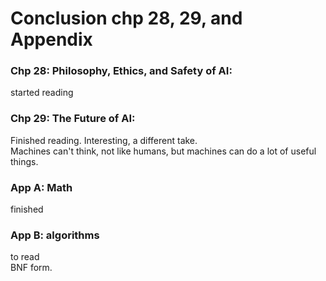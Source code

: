 # Conclusion chp 28, 29, and Appendix  

### Chp 28: Philosophy, Ethics, and Safety of AI:  

started reading 


### Chp 29: The Future of AI:  

Finished reading.  Interesting, a different take.  
Machines can't think, not like humans, but machines can do a lot of useful things.  

### App A: Math  

finished

### App B: algorithms  

to read  
BNF form.  


